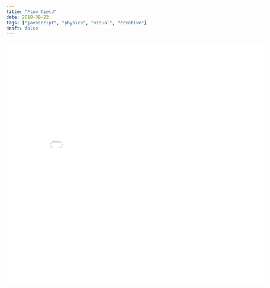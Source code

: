 ```yaml
---
title: "Flow field"
date: 2018-09-22
tags: ["javascript", "physics", "visual", "creative"]
draft: false
---
```


<iframe class='iframe' src="/flow-net/src/index.html" width="700" height="650" frameBorder="0"></iframe>


